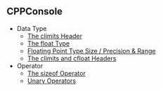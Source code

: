 ## CPPConsole
    
- Data Type
    - [The climits Header](/Doc/climits.md)
    - [The float Type](/Doc/float_type.md)
    - [Floating Point Type Size / Precision & Range](/Doc/float_range.md)
    - [The climits and cfloat Headers](/Doc/climits_cfloat.md)
- Operator
    - [The sizeof Operator](/Doc/sizeof.md)
    - [Unary Operators](/Doc/unary_operators.md)
